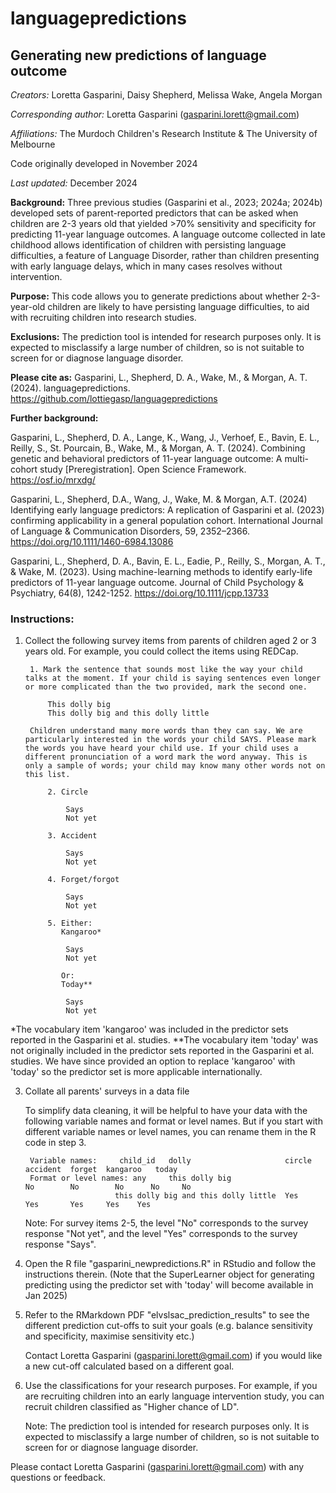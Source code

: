 # languagepredictions
## Generating new predictions of language outcome

*Creators:* Loretta Gasparini, Daisy Shepherd, Melissa Wake, Angela Morgan

*Corresponding author:* Loretta Gasparini (gasparini.lorett@gmail.com)

*Affiliations:* The Murdoch Children's Research Institute & The University of Melbourne

Code originally developed in November 2024

*Last updated:* December 2024

**Background:** Three previous studies (Gasparini et al., 2023; 2024a; 2024b) developed sets of parent-reported predictors that can be asked when children are 2-3 years old that yielded >70% sensitivity and specificity for predicting 11-year language outcomes. A language outcome collected in late childhood allows identification of children with persisting language difficulties, a feature of Language Disorder, rather than children presenting with early language delays, which in many cases resolves without intervention.

**Purpose:** This code allows you to generate predictions about whether 2-3-year-old children are likely to have persisting language difficulties, to aid with recruiting children into research studies.

**Exclusions:** The prediction tool is intended for research purposes only. It is expected to misclassify a large number of children, so is not suitable to screen for or diagnose language disorder.

**Please cite as:**      Gasparini, L., Shepherd, D. A., Wake, M., & Morgan, A. T. (2024). languagepredictions. https://github.com/lottiegasp/languagepredictions

**Further background:**

Gasparini, L., Shepherd, D. A., Lange, K., Wang, J., Verhoef, E., Bavin, E. L., Reilly, S., St. Pourcain, B., Wake, M., & Morgan, A. T. (2024). Combining genetic and behavioral predictors of 11-year language outcome: A multi-cohort study [Preregistration]. Open Science Framework. https://osf.io/mrxdg/ 
		     
Gasparini, L., Shepherd, D.A., Wang, J., Wake, M. & Morgan, A.T. (2024) Identifying early language predictors: A replication of Gasparini et al. (2023) confirming applicability in a general population cohort. International Journal of Language & Communication Disorders, 59, 2352–2366. https://doi.org/10.1111/1460-6984.13086
                     
Gasparini, L., Shepherd, D. A., Bavin, E. L., Eadie, P., Reilly, S., Morgan, A. T., & Wake, M. (2023). Using machine-learning methods to identify early-life predictors of 11-year language outcome. Journal of Child Psychology & Psychiatry, 64(8), 1242-1252. https://doi.org/10.1111/jcpp.13733 

### Instructions:

1. Collect the following survey items from parents of children aged 2 or 3 years old. For example, you could collect the items using REDCap.

		1. Mark the sentence that sounds most like the way your child talks at the moment. If your child is saying sentences even longer or more complicated than the two provided, mark the second one.

			This dolly big
			This dolly big and this dolly little

		Children understand many more words than they can say. We are particularly interested in the words your child SAYS. Please mark the words you have heard your child use. If your child uses a different pronunciation of a word mark the word anyway. This is only a sample of words; your child may know many other words not on this list.

			2. Circle

				Says
				Not yet

			3. Accident

				Says
				Not yet

			4. Forget/forgot

				Says
				Not yet

			5. Either:
			   Kangaroo*

				Says
				Not yet

   			   Or:
			   Today**

   				Says
   				Not yet
   			  

*The vocabulary item 'kangaroo' was included in the predictor sets reported in the Gasparini et al. studies.
**The vocabulary item 'today' was not originally included in the predictor sets reported in the Gasparini et al. studies. We have since provided an option to replace 'kangaroo' with 'today' so the predictor set is more applicable internationally.

3. Collate all parents' surveys in a data file

	To simplify data cleaning, it will be helpful to have your data with the following variable names and format or level names. But if you start with different variable names or level names, you can rename them in the R code in step 3.

		Variable names: 	child_id   dolly     				 circle    accident  forget  kangaroo   today   
 		Format or level names: any	   this dolly big                        No   	   No        No      No  	No
 		   	   			   this dolly big and this dolly little  Yes       Yes       Yes     Yes	Yes

	Note: For survey items 2-5, the level "No" corresponds to the survey response "Not yet", and the level "Yes" corresponds to the survey response "Says".
		
4. Open the R file "gasparini_newpredictions.R" in RStudio and follow the instructions therein. (Note that the SuperLearner object for generating predicting using the predictor set with 'today' will become available in Jan 2025)

5. Refer to the RMarkdown PDF "elvslsac_prediction_results" to see the different prediction cut-offs to suit your goals (e.g. balance sensitivity and specificity, maximise sensitivity etc.)
	
	Contact Loretta Gasparini (gasparini.lorett@gmail.com) if you would like a new cut-off calculated based on a different goal.

6. Use the classifications for your research purposes. For example, if you are recruiting children into an early language intervention study, you can recruit children classified as "Higher chance of LD".
   
	Note: The prediction tool is intended for research purposes only. It is expected to misclassify a large number of children, so is not suitable to screen for or diagnose language disorder.

Please contact Loretta Gasparini (gasparini.lorett@gmail.com) with any questions or feedback.
